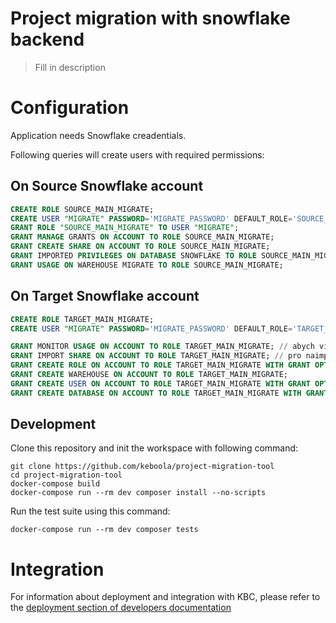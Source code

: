 # Project migration with snowflake backend

> Fill in description

# Configuration

Application needs Snowflake creadentials.

Following queries will create users with required permissions:

## On Source Snowflake account

```sql
CREATE ROLE SOURCE_MAIN_MIGRATE;
CREATE USER "MIGRATE" PASSWORD='MIGRATE_PASSWORD' DEFAULT_ROLE='SOURCE_MAIN_MIGRATE';
GRANT ROLE "SOURCE_MAIN_MIGRATE" TO USER "MIGRATE";
GRANT MANAGE GRANTS ON ACCOUNT TO ROLE SOURCE_MAIN_MIGRATE;
GRANT CREATE SHARE ON ACCOUNT TO ROLE SOURCE_MAIN_MIGRATE;
GRANT IMPORTED PRIVILEGES ON DATABASE SNOWFLAKE TO ROLE SOURCE_MAIN_MIGRATE;
GRANT USAGE ON WAREHOUSE MIGRATE TO ROLE SOURCE_MAIN_MIGRATE;
```

## On Target Snowflake account

```sql
CREATE ROLE TARGET_MAIN_MIGRATE;
CREATE USER "MIGRATE" PASSWORD='MIGRATE_PASSWORD' DEFAULT_ROLE='TARGET_MAIN_MIGRATE';

GRANT MONITOR USAGE ON ACCOUNT TO ROLE TARGET_MAIN_MIGRATE; // abych viděl vytvořené databáze a mohl jí při synchronizaci přejmenovat
GRANT IMPORT SHARE ON ACCOUNT TO ROLE TARGET_MAIN_MIGRATE; // pro naimportování SHARU
GRANT CREATE ROLE ON ACCOUNT TO ROLE TARGET_MAIN_MIGRATE WITH GRANT OPTION;
GRANT CREATE WAREHOUSE ON ACCOUNT TO ROLE TARGET_MAIN_MIGRATE;
GRANT CREATE USER ON ACCOUNT TO ROLE TARGET_MAIN_MIGRATE WITH GRANT OPTION;
GRANT CREATE DATABASE ON ACCOUNT TO ROLE TARGET_MAIN_MIGRATE WITH GRANT OPTION;
```

## Development
 
Clone this repository and init the workspace with following command:

```
git clone https://github.com/keboola/project-migration-tool
cd project-migration-tool
docker-compose build
docker-compose run --rm dev composer install --no-scripts
```

Run the test suite using this command:

```
docker-compose run --rm dev composer tests
```
 
# Integration

For information about deployment and integration with KBC, please refer to the [deployment section of developers documentation](https://developers.keboola.com/extend/component/deployment/) 

